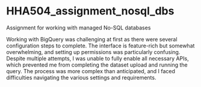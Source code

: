 # HHA504_assignment_nosql_dbs
Assignment for working with managed No-SQL databases

Working with BigQuery was challenging at first as there were several configuration steps to complete. The interface is feature-rich but somewhat overwhelming, and setting up permissions was particularly confusing. Despite multiple attempts, I was unable to fully enable all necessary APIs, which prevented me from completing the dataset upload and running the query. The process was more complex than anticipated, and I faced difficulties navigating the various settings and requirements.

